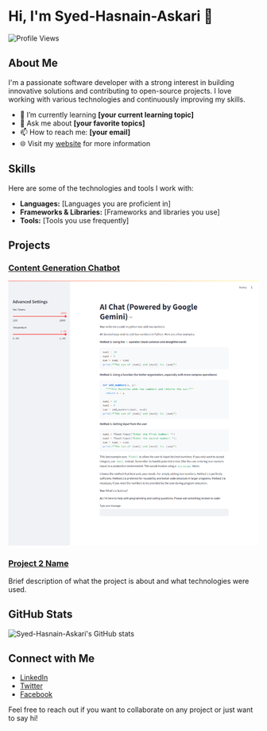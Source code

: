 # Hi, I'm Syed-Hasnain-Askari 👋

![Profile Views](https://komarev.com/ghpvc/?username=Syed-Hasnain-Askari&color=blue)

## About Me

I'm a passionate software developer with a strong interest in building innovative solutions and contributing to open-source projects. I love working with various technologies and continuously improving my skills.

- 🌱 I’m currently learning **[your current learning topic]**
- 💬 Ask me about **[your favorite topics]**
- 📫 How to reach me: **[your email]**
- 🌐 Visit my [website](https://yourwebsite.com) for more information

## Skills

Here are some of the technologies and tools I work with:

- **Languages:** [Languages you are proficient in]
- **Frameworks & Libraries:** [Frameworks and libraries you use]
- **Tools:** [Tools you use frequently]

## Projects

### [Content Generation Chatbot](https://github.com/Syed-Hasnain-Askari/Project1)
![chatbotSS](screencapture-localhost-8501-2025-01-05-21_45_53.png)


### [Project 2 Name](https://github.com/Syed-Hasnain-Askari/Project2)
Brief description of what the project is about and what technologies were used.

## GitHub Stats

![Syed-Hasnain-Askari's GitHub stats](https://github-readme-stats.vercel.app/api?username=Syed-Hasnain-Askari&show_icons=true&theme=radical)

## Connect with Me

- [LinkedIn](https://linkedin.com/in/yourprofile)
- [Twitter](https://twitter.com/yourprofile)
- [Facebook](https://facebook.com/yourprofile)

Feel free to reach out if you want to collaborate on any project or just want to say hi!
